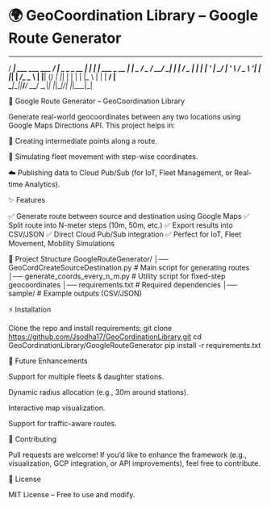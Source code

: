 # 🌍 GeoCoordination Library – Google Route Generator  

   ____                 ____                  _       _             
  / ___| ___  ___ ___  / ___|___  _   _ _ __ | |_ ___| |__   ___ _ __ 
 | |  _ / _ \/ __/ __| | |   / _ \| | | | '_ \| __/ __| '_ \ / _ \ '__|
 | |_| |  __/\__ \__ \ | |__| (_) | |_| | | | | |_\__ \ | | |  __/ |   
  \____|\___||___/___/  \____\___/ \__,_|_| |_|\__|___/_| |_|\___|_|   
                                                                      
🚀 Google Route Generator – GeoCoordination Library

Generate real-world geocoordinates between any two locations using Google Maps Directions API.
This project helps in:

📍 Creating intermediate points along a route.

🚚 Simulating fleet movement with step-wise coordinates.

☁️ Publishing data to Cloud Pub/Sub (for IoT, Fleet Management, or Real-time Analytics).


✨ Features

✅ Generate route between source and destination using Google Maps
✅ Split route into N-meter steps (10m, 50m, etc.)
✅ Export results into CSV/JSON
✅ Direct Cloud Pub/Sub integration
✅ Perfect for IoT, Fleet Movement, Mobility Simulations


📂 Project Structure
GoogleRouteGenerator/
│── GeoCordCreateSourceDestination.py   # Main script for generating routes
│── generate_coords_every_n_m.py        # Utility script for fixed-step geocoordinates
│── requirements.txt                    # Required dependencies
│── sample/                             # Example outputs (CSV/JSON)


⚡ Installation

Clone the repo and install requirements:
git clone https://github.com/Jsodha17/GeoCordinationLibrary.git
cd GeoCordinationLibrary/GoogleRouteGenerator
pip install -r requirements.txt


🔮 Future Enhancements

Support for multiple fleets & daughter stations.

Dynamic radius allocation (e.g., 30m around stations).

Interactive map visualization.

Support for traffic-aware routes.


🤝 Contributing

Pull requests are welcome! If you’d like to enhance the framework (e.g., visualization, GCP integration, or API improvements), feel free to contribute.

📜 License

MIT License – Free to use and modify.
